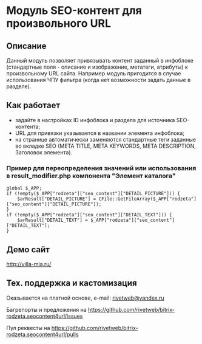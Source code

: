 ﻿
# Модуль SEO-контент для произвольного URL

## Описание

Данный модуль позволяет привязывать контент заданный в инфоблоке (стандартные поля - описание и изображение, метатеги, атрибуты) к произвольному URL сайта.
Например модуль пригодится в случае использования ЧПУ фильтра (когда нет возможности задать данные в разделе).

## Как работает

- задайте в настройках ID инфоблока и раздела для источника SEO-контента;
- URL для привязки указывается в названии элемента инфоблока;
- на странице автоматически заменяются стандартные теги заданные во вкладке SEO (META TITLE, META KEYWORDS, META DESCRIPTION, Заголовок элемента).

### Пример для переопределения значений или использования в result_modifier.php компонента "Элемент каталога"

    global $_APP;
    if (!empty($_APP["rodzeta"]["seo_content"]["DETAIL_PICTURE"])) {
        $arResult["DETAIL_PICTURE"] = CFile::GetFileArray($_APP["rodzeta"]["seo_content"]["DETAIL_PICTURE"]);
    }
    if (!empty($_APP["rodzeta"]["seo_content"]["DETAIL_TEXT"])) {
        $arResult["DETAIL_TEXT"] = $_APP["rodzeta"]["seo_content"]["DETAIL_TEXT"];
    }

## Демо сайт

http://villa-mia.ru/

## Тех. поддержка и кастомизация

Оказывается на платной основе, e-mail: rivetweb@yandex.ru

Багрепорты и предложения на https://github.com/rivetweb/bitrix-rodzeta.seocontent4url/issues

Пул реквесты на https://github.com/rivetweb/bitrix-rodzeta.seocontent4url/pulls
